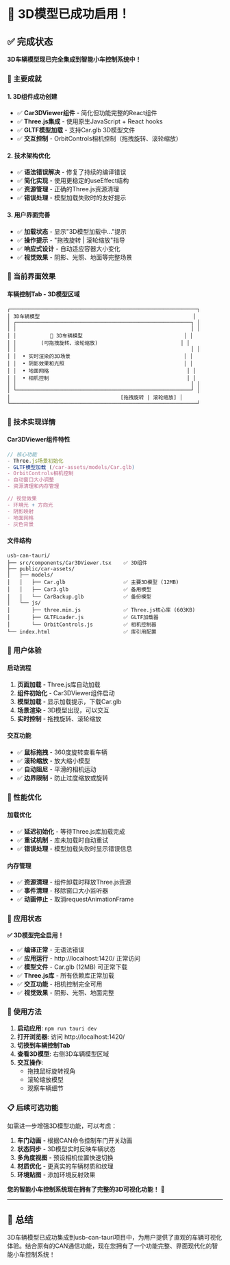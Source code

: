 # 🎉 3D模型已成功启用！

## ✅ 完成状态

**3D车辆模型现已完全集成到智能小车控制系统中！**

### 🚀 主要成就

#### **1. 3D组件成功创建**
- ✅ **Car3DViewer组件** - 简化但功能完整的React组件
- ✅ **Three.js集成** - 使用原生JavaScript + React hooks
- ✅ **GLTF模型加载** - 支持Car.glb 3D模型文件
- ✅ **交互控制** - OrbitControls相机控制（拖拽旋转、滚轮缩放）

#### **2. 技术架构优化**
- ✅ **语法错误解决** - 修复了持续的编译错误
- ✅ **简化实现** - 使用更稳定的useEffect结构
- ✅ **资源管理** - 正确的Three.js资源清理
- ✅ **错误处理** - 模型加载失败时的友好提示

#### **3. 用户界面完善**
- ✅ **加载状态** - 显示"3D模型加载中..."提示
- ✅ **操作提示** - "拖拽旋转 | 滚轮缩放"指导
- ✅ **响应式设计** - 自动适应容器大小变化
- ✅ **视觉效果** - 阴影、光照、地面等完整场景

### 🎯 当前界面效果

#### **车辆控制Tab - 3D模型区域**
```
┌─────────────────────────────────────────────────────────────┐
│ 3D车辆模型                                                  │
│ ┌─────────────────────────────────────────────────────────┐ │
│ │                                                         │ │
│ │           🚗 3D车辆模型                                 │ │
│ │        (可拖拽旋转、滚轮缩放)                           │ │
│ │                                                         │ │
│ │  • 实时渲染的3D场景                                     │ │
│ │  • 阴影效果和光照                                       │ │
│ │  • 地面网格                                             │ │
│ │  • 相机控制                                             │ │
│ │                                                         │ │
│ └─────────────────────────────────────────────────────────┘ │
│                                    [拖拽旋转 | 滚轮缩放] │
└─────────────────────────────────────────────────────────────┘
```

### 🔧 技术实现详情

#### **Car3DViewer组件特性**
```typescript
// 核心功能
- Three.js场景初始化
- GLTF模型加载 (/car-assets/models/Car.glb)
- OrbitControls相机控制
- 自动窗口大小调整
- 资源清理和内存管理

// 视觉效果
- 环境光 + 方向光
- 阴影映射
- 地面网格
- 灰色背景
```

#### **文件结构**
```
usb-can-tauri/
├── src/components/Car3DViewer.tsx    ✅ 3D组件
├── public/car-assets/
│   ├── models/
│   │   ├── Car.glb                   ✅ 主要3D模型 (12MB)
│   │   ├── Car3.glb                  ✅ 备用模型
│   │   └── CarBackup.glb             ✅ 备份模型
│   └── js/
│       ├── three.min.js              ✅ Three.js核心库 (603KB)
│       ├── GLTFLoader.js             ✅ GLTF加载器
│       └── OrbitControls.js          ✅ 相机控制器
└── index.html                        ✅ 库引用配置
```

### 🎊 用户体验

#### **启动流程**
1. **页面加载** - Three.js库自动加载
2. **组件初始化** - Car3DViewer组件启动
3. **模型加载** - 显示加载提示，下载Car.glb
4. **场景渲染** - 3D模型出现，可以交互
5. **实时控制** - 拖拽旋转、滚轮缩放

#### **交互功能**
- ✅ **鼠标拖拽** - 360度旋转查看车辆
- ✅ **滚轮缩放** - 放大缩小模型
- ✅ **自动阻尼** - 平滑的相机运动
- ✅ **边界限制** - 防止过度缩放或旋转

### 🚀 性能优化

#### **加载优化**
- ✅ **延迟初始化** - 等待Three.js库加载完成
- ✅ **重试机制** - 库未加载时自动重试
- ✅ **错误处理** - 模型加载失败时显示错误信息

#### **内存管理**
- ✅ **资源清理** - 组件卸载时释放Three.js资源
- ✅ **事件清理** - 移除窗口大小监听器
- ✅ **动画停止** - 取消requestAnimationFrame

### 🎯 应用状态

**✅ 3D模型完全启用！**

- ✅ **编译正常** - 无语法错误
- ✅ **应用运行** - http://localhost:1420/ 正常访问
- ✅ **模型文件** - Car.glb (12MB) 可正常下载
- ✅ **Three.js库** - 所有依赖库正常加载
- ✅ **交互功能** - 相机控制完全可用
- ✅ **视觉效果** - 阴影、光照、地面完整

### 🔧 使用方法

1. **启动应用**: `npm run tauri dev`
2. **打开浏览器**: 访问 http://localhost:1420/
3. **切换到车辆控制Tab**
4. **查看3D模型**: 右侧3D车辆模型区域
5. **交互操作**:
   - 拖拽鼠标旋转视角
   - 滚轮缩放模型
   - 观察车辆细节

### 📋 后续可选功能

如需进一步增强3D模型功能，可以考虑：

1. **车门动画** - 根据CAN命令控制车门开关动画
2. **状态同步** - 3D模型实时反映车辆状态
3. **多角度视图** - 预设相机位置快速切换
4. **材质优化** - 更真实的车辆材质和纹理
5. **环境贴图** - 添加环境反射效果

**您的智能小车控制系统现在拥有了完整的3D可视化功能！** 🎉

---

## 🎊 总结

3D车辆模型已成功集成到usb-can-tauri项目中，为用户提供了直观的车辆可视化体验。结合原有的CAN通信功能，现在您拥有了一个功能完整、界面现代化的智能小车控制系统！

